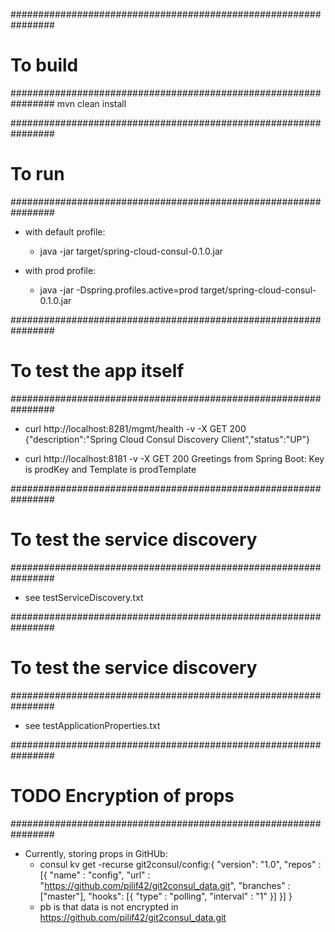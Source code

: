 ################################################################
# To build
################################################################
mvn clean install


################################################################
# To run
################################################################
- with default profile:
    - java -jar target/spring-cloud-consul-0.1.0.jar

- with prod profile:
    - java -jar -Dspring.profiles.active=prod target/spring-cloud-consul-0.1.0.jar


################################################################
# To test the app itself
################################################################
- curl http://localhost:8281/mgmt/health -v -X GET
200 {"description":"Spring Cloud Consul Discovery Client","status":"UP"}


- curl http://localhost:8181 -v -X GET
200 Greetings from Spring Boot: Key is prodKey and Template is prodTemplate


################################################################
# To test the service discovery
################################################################
- see testServiceDiscovery.txt


################################################################
# To test the service discovery
################################################################
- see testApplicationProperties.txt


################################################################
# TODO Encryption of props
################################################################
- Currently, storing props in GitHUb:
    - consul kv get -recurse
            git2consul/config:{
              "version": "1.0",
              "repos" : [{
                "name" : "config",
                "url" : "https://github.com/pilif42/git2consul_data.git",
                "branches" : ["master"],
                "hooks": [{
                  "type" : "polling",
                  "interval" : "1"
                }]
              }]
            }
    - pb is that data is not encrypted in https://github.com/pilif42/git2consul_data.git
